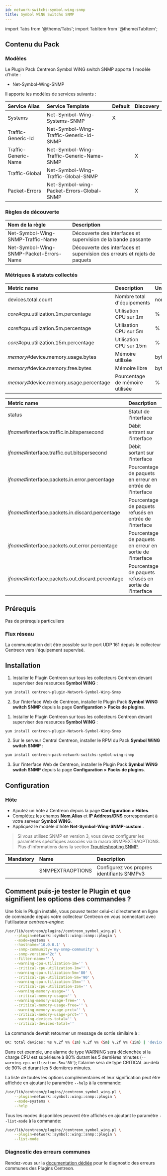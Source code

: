 ```yaml
---
id: network-switchs-symbol-wing-snmp
title: Symbol WiNG Switchs SNMP
---
```

import Tabs from '@theme/Tabs';
import TabItem from '@theme/TabItem';

## Contenu du Pack

### Modèles

Le Plugin Pack Centreon Symbol WiNG switch SNMP apporte 1 modèle d'hôte :
* Net-Symbol-Wing-SNMP

Il apporte les modèles de services suivants :

| Service Alias        | Service Template                          | Default | Discovery |
|:---------------------|:------------------------------------------|:--------|:----------|
| Systems              | Net-Symbol-Wing-Systems-SNMP              | X       |           |
| Traffic-Generic-Id   | Net-Symbol-Wing-Traffic-Generic-Id-SNMP   |         |           |
| Traffic-Generic-Name | Net-Symbol-Wing-Traffic-Generic-Name-SNMP |         | X         |
| Traffic-Global       | Net-Symbol-Wing-Traffic-Global-SNMP       |         |           |
| Packet-Errors        | Net-Symbol-wing-Packet-Errors-Global-SNMP |         | X         |

### Règles de découverte

| Nom de la règle                         | Description                                                               |
|:----------------------------------------|:--------------------------------------------------------------------------|
| Net-Symbol-Wing-SNMP-Traffic-Name       | Découverte des interfaces et supervision de la bande passante             |
| Net-Symbol-Wing-SNMP-Packet-Errors-Name | Découverte des interfaces et supervision des erreurs et rejets de paquets |

### Métriques & statuts collectés

<Tabs groupId="sync">
<TabItem value="Systems" label="Systems">

| Metric name                             | Description                     | Unit   |
|:----------------------------------------|:--------------------------------|:-------|
| devices.total.count                     | Nombre total d'équipements      | nombre |
| *core*#cpu.utilization.1m.percentage    | Utilisation CPU sur 1m          | %      |
| *core*#cpu.utilization.5m.percentage    | Utilisation CPU sur 5m          | %      |
| *core*#cpu.utilization.15m.percentage   | Utilisation CPU sur 15m         | %      |
| *memory*#device.memory.usage.bytes      | Mémoire utilisée                | bytes  | 
| *memory*#device.memory.free.bytes       | Mémoire libre                   | bytes  |
| *memory*#device.memory.usage.percentage | Pourcentage de mémoire utilisée | %      |

</TabItem>
<TabItem value="Interfaces" label="Interfaces">

| Metric name                                       | Description                                               | Unit   |
|:--------------------------------------------------|:----------------------------------------------------------|:-------|
| status                                            | Statut de l'interface                                     | String |
| *ifname*#interface.traffic.in.bitspersecond       | Débit entrant sur l'interface                             | Bits/s |
| *ifname*#interface.traffic.out.bitspersecond      | Débit sortant sur l'interface                             | Bits/s |
| *ifname*#interface.packets.in.error.percentage    | Pourcentage de paquets en erreur en entrée de l'interface | %      |
| *ifname*#interface.packets.in.discard.percentage  | Pourcentage de paquets refusés en entrée de l'interface   | %      |
| *ifname*#interface.packets.out.error.percentage   | Pourcentage de paquets en erreur en sortie de l'interface | %      |
| *ifname*#interface.packets.out.discard.percentage | Pourcentage de paquets refusés en sortie de l'interface   | %      |

</TabItem>
</Tabs>

## Prérequis

Pas de prérequis particuliers

### Flux réseau

La communication doit être possible sur le port UDP 161 depuis le collecteur
Centreon vers l'équipement supervisé.

## Installation

<Tabs groupId="sync">
<TabItem value="Online License" label="Online License">

1. Installer le Plugin Centreon sur tous les collecteurs Centreon devant superviser des resources **Symbol WiNG** :

```bash
yum install centreon-plugin-Network-Symbol-Wing-Snmp
```

2. Sur l'interface Web de Centreon, installer le Plugin Pack **Symbol WiNG switch SNMP** depuis la page **Configuration > Packs de plugins**.

</TabItem>
<TabItem value="Offline License" label="Offline License">

1. Installer le Plugin Centreon sur tous les collecteurs Centreon devant superviser des resources **Symbol WiNG** :

```bash
yum install centreon-plugin-Network-Symbol-Wing-Snmp
```

2. Sur le serveur Central Centreon, installer le RPM du Pack **Symbol WiNG switch SNMP** :

```bash
yum install centreon-pack-network-switchs-symbol-wing-snmp
```

3. Sur l'interface Web de Centreon, installer le Plugin Pack **Symbol WiNG switch SNMP** depuis la page **Configuration > Packs de plugins**.

</TabItem>
</Tabs>

## Configuration

### Hôte

* Ajoutez un hôte à Centreon depuis la page **Configuration > Hôtes**.
* Complétez les champs **Nom**,**Alias** et **IP Address/DNS** correspondant à votre serveur **Symbol WiNG**.
* Appliquez le modèle d'hôte **Net-Symbol-Wing-SNMP-custom** .

> Si vous utilisez SNMP en version 3, vous devez configurer les paramètres spécifiques associés via la macro SNMPEXTRAOPTIONS. 
> Plus d'informations dans la section [Troubleshooting SNMP](../getting-started/how-to-guides/troubleshooting-plugins.md#SNMPv3-options-mapping).

| Mandatory | Name             | Description                                              |
|:----------|:-----------------|:---------------------------------------------------------|
|           | SNMPEXTRAOPTIONS | Configurez vos propres identifiants SNMPv3               |

## Comment puis-je tester le Plugin et que signifient les options des commandes ?

Une fois le Plugin installé, vous pouvez tester celui-ci directement en ligne
de commande depuis votre collecteur Centreon en vous connectant avec
l'utilisateur *centreon-engine*:

```bash
/usr/lib/centreon/plugins//centreon_symbol_wing.pl \
    --plugin=network::symbol::wing::snmp::plugin \
    --mode=systems \
    --hostname='10.0.0.1' \
    --snmp-community='my-snmp-community' \
    --snmp-version='2c' \
    --filter-name='' \
    --warning-cpu-utilization-1m='' \
    --critical-cpu-utilization-1m='' \
    --warning-cpu-utilization-5m='80' \
    --critical-cpu-utilization-5m='90' \
    --warning-cpu-utilization-15m='' \
    --critical-cpu-utilization-15m='' \
    --warning-memory-usage='' \
    --critical-memory-usage='' \
    --warning-memory-usage-free='' \
    --critical-memory-usage-free='' \
    --warning-memory-usage-prct='' \
    --critical-memory-usage-prct='' \
    --warning-devices-total='' \
    --critical-devices-total='' 
```

La commande devrait retourner un message de sortie similaire à :

```bash
OK: total devices: %s %.2f %% (1m) %.2f %% (5m) %.2f %% (15m) | 'devices.total.count'=1;;;0; 'cpu.utilization.1m.percentage'=1%;;;0;100 'cpu.utilization.5m.percentage'=3%;80;90;0;100 'cpu.utilization.15m.percentage'=20%;;;0;100 'device.memory.usage.bytes'=8000B;;;0; 'device.memory.free.bytes'=192B;;;0; 'device.memory.usage.percentage'=99%;;;0;100 
```

Dans cet exemple, une alarme de type WARNING sera déclenchée si la charge CPU est supérieure à 80% durant les 5 dernières minutes
(`--warning-cpu-utilization-5m='80'`); l'alarme sera de type CRITICAL au-delà de 90% et durant les 5 dernières minutes.

La liste de toutes les options complémentaires et leur signification peut être
affichée en ajoutant le paramètre `--help` à la commande:

```bash
/usr/lib/centreon/plugins//centreon_symbol_wing.pl \
    --plugin=network::symbol::wing::snmp::plugin \
    --mode=systems \
    --help
```

Tous les modes disponibles peuvent être affichés en ajoutant le paramètre
`--list-mode` à la commande:

```bash
/usr/lib/centreon/plugins//centreon_symbol_wing.pl \
    --plugin=network::symbol::wing::snmp::plugin \
    --list-mode 
```

### Diagnostic des erreurs communes

Rendez-vous sur la [documentation dédiée](../getting-started/how-to-guides/troubleshooting-plugins.md#troubleshooting-snmp)
pour le diagnostic des erreurs communes des Plugins Centreon.
